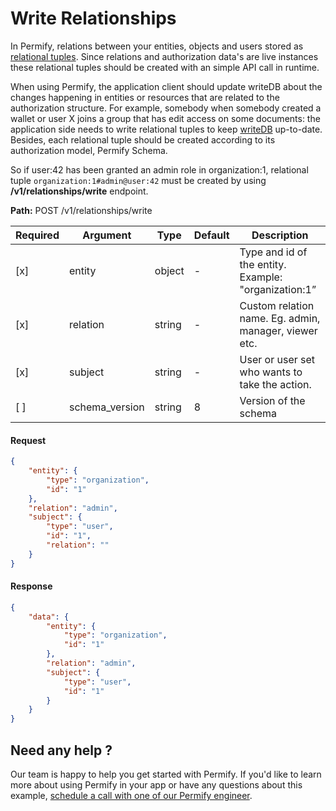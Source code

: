 # Write Relationships

In Permify, relations between your entities, objects and users stored as [relational tuples]. Since relations and authorization data's are live instances these relational tuples should be created with an simple API call in runtime. 

When using Permify, the application client should update writeDB about the changes happening in entities or resources that are related to the authorization structure. For example, somebody when somebody created a wallet or user X joins a group that has edit access on some documents: the application side needs to write relational tuples to keep [writeDB] up-to-date. Besides, each relational tuple should be created according to its authorization model, Permify Schema.

[relational tuples]: ../relational-tuples.md
[writeDB]: ../getting-started/sync-data.md

So if user:42 has been granted an admin role in organization:1, relational tuple `organization:1#admin@user:42` must be created by using **/v1/relationships/write** endpoint.

**Path:** POST /v1/relationships/write

| Required | Argument | Type | Default | Description |
|----------|-------------------|--------|---------|-------------|
| [x]   | entity | object | - | Type and id of the entity. Example: "organization:1”|
| [x]   | relation | string | - | Custom relation name. Eg. admin, manager, viewer etc.|
| [x]   | subject | string | - | User or user set who wants to take the action. |
| [ ]   | schema_version | string | 8 | Version of the schema |

#### Request

```json
{
    "entity": {
        "type": "organization",
        "id": "1"
    },
    "relation": "admin",
    "subject": {
        "type": "user",
        "id": "1",
        "relation": ""
    }
}
```

#### Response

```json
{
    "data": {
        "entity": {
            "type": "organization",
            "id": "1"
        },
        "relation": "admin",
        "subject": {
            "type": "user",
            "id": "1"
        }
    }
}
```

## Need any help ?

Our team is happy to help you get started with Permify. If you'd like to learn more about using Permify in your app or have any questions about this example, [schedule a call with one of our Permify engineer](https://calendly.com/ege-permify/30min).